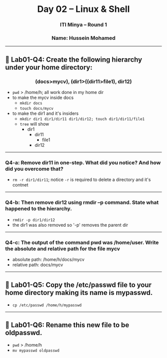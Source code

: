 <h1 align="center">Day 02 – Linux & Shell</h1>
<h3 align="center">ITI Minya – Round 1</h3>
<h3 align="center">Name: Hussein Mohamed</h3>

---

## 🔸 Lab01-Q4: Create the following hierarchy under your home directory:
<h3 align="center"> (docs>mycv), (dir1>((dir11>file1), dir12)</h3>

- `pwd` > /home/h; all work done in my home dir
- to make the mycv inside docs
  - `mkdir docs`
  - `touch docs/mycv`
- to make the dir1 and it's insiders
  - `mkdir dir1 dir1/dir11 dir1/dir12; touch dir1/dir11/file1`
  - `tree` will show
    - dir1  
      - dir11  
          - file1  
      - dir12
---
### Q4-a: Remove dir11 in one-step. What did you notice? And how did you overcome that?

- `rm -r dir1/dir11`; notice `-r` is required to delete a directory and it's contnet  
---
### Q4-b: Then remove dir12 using rmdir –p command. State what happened to the hierarchy.

- `rmdir -p dir1/dir12`
- the dir1 was also removed so '-p' removes the parent dir
---
### Q4-c: The output of the command pwd was /home/user. Write the absolute and relative path for the file mycv

- absolute path: /home/h/docs/mycv
- relative path: docs/mycv 

---
## 🔸 Lab01-Q5: Copy the /etc/passwd file to your home directory making its name is mypasswd.

- `cp /etc/passwd /home/h/mypasswd`

---
## 🔸 Lab01-Q6: Rename this new file to be oldpasswd.

- `pwd` > /home/h
- `mv mypasswd oldpasswd`

